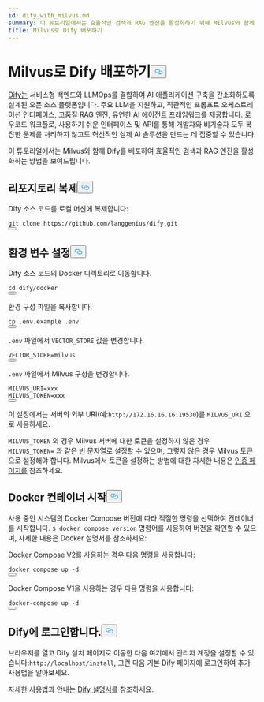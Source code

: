 ```yaml
---
id: dify_with_milvus.md
summary: 이 튜토리얼에서는 효율적인 검색과 RAG 엔진을 활성화하기 위해 Milvus와 함께 Dify를 배포하는 방법을 보여드리겠습니다.
title: Milvus로 Dify 배포하기
---
```

<h1 id="Deploying-Dify-with-Milvus" class="common-anchor-header">Milvus로 Dify 배포하기<button data-href="#Deploying-Dify-with-Milvus" class="anchor-icon" translate="no">
      <svg translate="no"
        aria-hidden="true"
        focusable="false"
        height="20"
        version="1.1"
        viewBox="0 0 16 16"
        width="16"
      >
        <path
          fill="#0092E4"
          fill-rule="evenodd"
          d="M4 9h1v1H4c-1.5 0-3-1.69-3-3.5S2.55 3 4 3h4c1.45 0 3 1.69 3 3.5 0 1.41-.91 2.72-2 3.25V8.59c.58-.45 1-1.27 1-2.09C10 5.22 8.98 4 8 4H4c-.98 0-2 1.22-2 2.5S3 9 4 9zm9-3h-1v1h1c1 0 2 1.22 2 2.5S13.98 12 13 12H9c-.98 0-2-1.22-2-2.5 0-.83.42-1.64 1-2.09V6.25c-1.09.53-2 1.84-2 3.25C6 11.31 7.55 13 9 13h4c1.45 0 3-1.69 3-3.5S14.5 6 13 6z"
        ></path>
      </svg>
    </button></h1><p><a href="https://dify.ai/">Dify는</a> 서비스형 백엔드와 LLMOps를 결합하여 AI 애플리케이션 구축을 간소화하도록 설계된 오픈 소스 플랫폼입니다. 주요 LLM을 지원하고, 직관적인 프롬프트 오케스트레이션 인터페이스, 고품질 RAG 엔진, 유연한 AI 에이전트 프레임워크를 제공합니다. 로우코드 워크플로, 사용하기 쉬운 인터페이스 및 API를 통해 개발자와 비기술자 모두 복잡한 문제를 처리하지 않고도 혁신적인 실제 AI 솔루션을 만드는 데 집중할 수 있습니다.</p>
<p>이 튜토리얼에서는 Milvus와 함께 Dify를 배포하여 효율적인 검색과 RAG 엔진을 활성화하는 방법을 보여드립니다.</p>
<h2 id="Clone-the-Repository" class="common-anchor-header">리포지토리 복제<button data-href="#Clone-the-Repository" class="anchor-icon" translate="no">
      <svg translate="no"
        aria-hidden="true"
        focusable="false"
        height="20"
        version="1.1"
        viewBox="0 0 16 16"
        width="16"
      >
        <path
          fill="#0092E4"
          fill-rule="evenodd"
          d="M4 9h1v1H4c-1.5 0-3-1.69-3-3.5S2.55 3 4 3h4c1.45 0 3 1.69 3 3.5 0 1.41-.91 2.72-2 3.25V8.59c.58-.45 1-1.27 1-2.09C10 5.22 8.98 4 8 4H4c-.98 0-2 1.22-2 2.5S3 9 4 9zm9-3h-1v1h1c1 0 2 1.22 2 2.5S13.98 12 13 12H9c-.98 0-2-1.22-2-2.5 0-.83.42-1.64 1-2.09V6.25c-1.09.53-2 1.84-2 3.25C6 11.31 7.55 13 9 13h4c1.45 0 3-1.69 3-3.5S14.5 6 13 6z"
        ></path>
      </svg>
    </button></h2><p>Dify 소스 코드를 로컬 머신에 복제합니다:</p>
<pre><code translate="no" class="language-shell">git <span class="hljs-built_in">clone</span> https://github.com/langgenius/dify.git
<button class="copy-code-btn"></button></code></pre>
<h2 id="Set-the-Environment-Variables" class="common-anchor-header">환경 변수 설정<button data-href="#Set-the-Environment-Variables" class="anchor-icon" translate="no">
      <svg translate="no"
        aria-hidden="true"
        focusable="false"
        height="20"
        version="1.1"
        viewBox="0 0 16 16"
        width="16"
      >
        <path
          fill="#0092E4"
          fill-rule="evenodd"
          d="M4 9h1v1H4c-1.5 0-3-1.69-3-3.5S2.55 3 4 3h4c1.45 0 3 1.69 3 3.5 0 1.41-.91 2.72-2 3.25V8.59c.58-.45 1-1.27 1-2.09C10 5.22 8.98 4 8 4H4c-.98 0-2 1.22-2 2.5S3 9 4 9zm9-3h-1v1h1c1 0 2 1.22 2 2.5S13.98 12 13 12H9c-.98 0-2-1.22-2-2.5 0-.83.42-1.64 1-2.09V6.25c-1.09.53-2 1.84-2 3.25C6 11.31 7.55 13 9 13h4c1.45 0 3-1.69 3-3.5S14.5 6 13 6z"
        ></path>
      </svg>
    </button></h2><p>Dify 소스 코드의 Docker 디렉토리로 이동합니다.</p>
<pre><code translate="no" class="language-shell"><span class="hljs-built_in">cd</span> dify/docker
<button class="copy-code-btn"></button></code></pre>
<p>환경 구성 파일을 복사합니다.</p>
<pre><code translate="no" class="language-shell"><span class="hljs-built_in">cp</span> .env.example .<span class="hljs-built_in">env</span>
<button class="copy-code-btn"></button></code></pre>
<p><code translate="no">.env</code> 파일에서 <code translate="no">VECTOR_STORE</code> 값을 변경합니다.</p>
<pre><code translate="no">VECTOR_STORE=milvus
<button class="copy-code-btn"></button></code></pre>
<p><code translate="no">.env</code> 파일에서 Milvus 구성을 변경합니다.</p>
<pre><code translate="no">MILVUS_URI=xxx
MILVUS_TOKEN=xxx
<button class="copy-code-btn"></button></code></pre>
<p>이 설정에서는 서버의 외부 URI(예:<code translate="no">http://172.16.16.16:19530</code>)를 <code translate="no">MILVUS_URI</code> 으로 사용하세요.</p>
<p><code translate="no">MILVUS_TOKEN</code> 의 경우 Milvus 서버에 대한 토큰을 설정하지 않은 경우 <code translate="no">MILVUS_TOKEN=</code> 과 같은 빈 문자열로 설정할 수 있으며, 그렇지 않은 경우 Milvus 토큰으로 설정해야 합니다. Milvus에서 토큰을 설정하는 방법에 대한 자세한 내용은 <a href="https://milvus.io/docs/authenticate.md?tab=docker#Update-user-password">인증 페이지를</a> 참조하세요.</p>
<h2 id="Start-the-Docker-Containers" class="common-anchor-header">Docker 컨테이너 시작<button data-href="#Start-the-Docker-Containers" class="anchor-icon" translate="no">
      <svg translate="no"
        aria-hidden="true"
        focusable="false"
        height="20"
        version="1.1"
        viewBox="0 0 16 16"
        width="16"
      >
        <path
          fill="#0092E4"
          fill-rule="evenodd"
          d="M4 9h1v1H4c-1.5 0-3-1.69-3-3.5S2.55 3 4 3h4c1.45 0 3 1.69 3 3.5 0 1.41-.91 2.72-2 3.25V8.59c.58-.45 1-1.27 1-2.09C10 5.22 8.98 4 8 4H4c-.98 0-2 1.22-2 2.5S3 9 4 9zm9-3h-1v1h1c1 0 2 1.22 2 2.5S13.98 12 13 12H9c-.98 0-2-1.22-2-2.5 0-.83.42-1.64 1-2.09V6.25c-1.09.53-2 1.84-2 3.25C6 11.31 7.55 13 9 13h4c1.45 0 3-1.69 3-3.5S14.5 6 13 6z"
        ></path>
      </svg>
    </button></h2><p>사용 중인 시스템의 Docker Compose 버전에 따라 적절한 명령을 선택하여 컨테이너를 시작합니다. <code translate="no">$ docker compose version</code> 명령어를 사용하여 버전을 확인할 수 있으며, 자세한 내용은 Docker 설명서를 참조하세요:</p>
<p>Docker Compose V2를 사용하는 경우 다음 명령을 사용합니다:</p>
<pre><code translate="no" class="language-shell">docker compose up -d
<button class="copy-code-btn"></button></code></pre>
<p>Docker Compose V1을 사용하는 경우 다음 명령을 사용합니다:</p>
<pre><code translate="no" class="language-shell">docker-compose up -d
<button class="copy-code-btn"></button></code></pre>
<h2 id="Log-in-to-Dify" class="common-anchor-header">Dify에 로그인합니다.<button data-href="#Log-in-to-Dify" class="anchor-icon" translate="no">
      <svg translate="no"
        aria-hidden="true"
        focusable="false"
        height="20"
        version="1.1"
        viewBox="0 0 16 16"
        width="16"
      >
        <path
          fill="#0092E4"
          fill-rule="evenodd"
          d="M4 9h1v1H4c-1.5 0-3-1.69-3-3.5S2.55 3 4 3h4c1.45 0 3 1.69 3 3.5 0 1.41-.91 2.72-2 3.25V8.59c.58-.45 1-1.27 1-2.09C10 5.22 8.98 4 8 4H4c-.98 0-2 1.22-2 2.5S3 9 4 9zm9-3h-1v1h1c1 0 2 1.22 2 2.5S13.98 12 13 12H9c-.98 0-2-1.22-2-2.5 0-.83.42-1.64 1-2.09V6.25c-1.09.53-2 1.84-2 3.25C6 11.31 7.55 13 9 13h4c1.45 0 3-1.69 3-3.5S14.5 6 13 6z"
        ></path>
      </svg>
    </button></h2><p>브라우저를 열고 Dify 설치 페이지로 이동한 다음 여기에서 관리자 계정을 설정할 수 있습니다:<code translate="no">http://localhost/install</code>, 그런 다음 기본 Dify 페이지에 로그인하여 추가 사용법을 알아보세요.</p>
<p>자세한 사용법과 안내는 <a href="https://docs.dify.ai/">Dify 설명서를</a> 참조하세요.</p>

